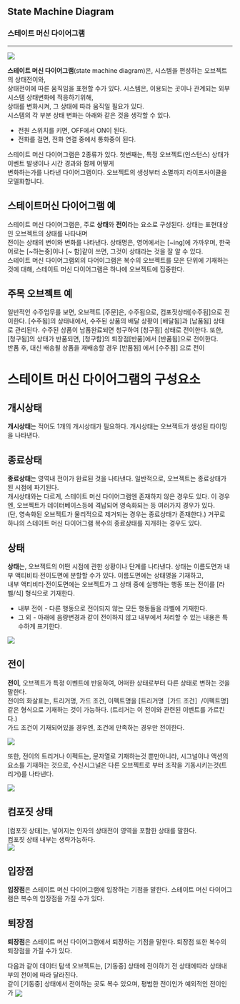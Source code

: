 ## State Machine Diagram
### 스테이트 머신 다이어그램
-------------
<img align="center" src="../images/State_Machine_Diagram/SMD_Components.drawio.svg"/>

**스테이트 머신 다이어그램**(state machine diagram)은, 시스템을 편성하는 오브젝트의 상태전이와,<br>
상태전이에 따른 움직임을 표현할 수가 있다. 시스템은, 이용되는 곳이나 관계되는 외부 시스템 상태변화에 적응하기위해,<br>
상태를 변화시켜, 그 상태에 따라 움직일 필요가 있다. <br>
 시스템의 각 부분 상태 변화는 아래와 같은 것을 생각할 수 있다.<br>
 
 - 전원 스위치를 키면, OFF에서 ON이 된다.
 - 전화를 걸면, 전화 연결 중에서 통화중이 된다.<br>

스테이트 머신 다이어그램은 2종류가 있다. 첫번째는, 특정 오브젝트(인스턴스) 상태가 이벤트 발생이나 시간 경과와 함께 어떻게 <br>
변화하는가를 나타낸 다이어그램이다. 오브젝트의 생성부터 소멸까지 라이프사이클을 모델화합니다.


## 스테이트머신 다이어그램 예
 스테이트 머신 다이어그램은, 주로 **상태**와 **전이**라는 요소로 구성된다. 상태는 표현대상인 오브젝트의 상태를 나타내며 <br>
전이는 상태의 변이와 변화를 나타낸다. 상태명은, 영어에서는 [~ing]에 가까우며, 한국어로는 [~하는중]이나 [~ 함]같이 쓰면, 그것이 상태라는 것을 잘 알 수 있다. <br>
 스테이트 머신 다이어그램외의 다어이그램은 복수의 오브젝트를 모은 단위에 기재하는것에 대해, 스테이트 머신 다이어그램은 하나에 오브젝트에 집중한다. <br>
 
## 주목 오브젝트 예
 일반적인 수주업무를 보면, 오브젝트 [주문]은, 수주됨으로, 컴포짓상태[수주됨]으로 전이한다. [수주됨]의 상태내에서, 수주된 상품의 배달 상황이 [배달됨]과 [남품됨] 상태 <br>
 로 관리된다. 수주된 상품이 남품완료되면 청구하여 [청구됨] 상태로 전이한다. 또한, [청구됨]의 상태가 반품되면, [청구함]의 퇴장점[반품]에서 [반품됨]으로 전이한다. <br>
 반품 후, 대신 배송될 상품을 재배송할 경우 [반품됨] 에서 [수주됨] 으로 전이
 
# 스테이트 머신 다이어그램의 구성요소

## 개시상태
 **개시상태**는 적어도 1개의 개시상태가 필요하다. 개시상태는 오브젝트가 생성된 타이밍을 나타낸다.
 
## 종료상태
 **종료상태**는 영역내 전이가 완료된 것을 나타낸다. 일반적으로, 오브젝트는 종료상태가 된 시점에 파기된다. <br>
 개시상태와는 다르게, 스테이트 머신 다이어그램엔 존재하지 않은 경우도 있다. 이 경우엔, 오브젝트가 데이터베이스등에 격납되어 영속화되는 등 여러가지 경우가 있다. <br>
 (단, 영속화된 오브젝트가 물리적으로 제거되는 경우는 종료상태가 존재한다.) 거꾸로 하나의 스테이트 머신 다이어그램 복수의 종료상태를 지개하는 경우도 있다. <br>
 
## 상태
 **상태**는, 오브젝트의 어떤 시점에 관한 상황이나 단계를 나타낸다. 상태는 이름도면과 내부 액티비티·전이도면에 분할할 수가 있다. 이름도면에는 상태명을 기재하고, <br>
 내부 액티비티·전이도면에는 오브젝트가 그 상태 중에 실행하는 행동 또는 전이를 [라벨/식] 형식으로 기재한다. 
 - 내부 전이 - 다른 행동으로 전이되지 않는 모든 행동들을 라벨에 기재한다.
 - 그 외 - 아래에 음량변경과 같이 전이하지 않고 내부에서 처리할 수 있는 내용은 특수하게 표기한다.

  <img align="center" src="../images/State_Machine_Diagram/SMD_Inner_Activity.drawio.svg">

## 전이
 **전이**, 오브젝트가 특정 이벤트에 반응하여, 어떠한 상태로부터 다른 상태로 변하는 것을 말한다. <br>
  전이의 화살표는, 트리거명, 가드 조건, 이펙트명을 [트리거명［가드 조건］/이펙트명] 같은 형식으로 기재하는 것이 가능하다. (트리거는 이 전이와 관련된 이벤트를 가르킨다.) <br>
  가드 조건이 기재되어있을 경우엔, 조건에 만족하는 경우만 전이한다. 
  
  <img align="center" src="../images/State_Machine_Diagram/SMD_Transfer.drawio.png">
  
  또한, 전이의 트리거나 이펙트는, 문자열로 기재하는것 뿐만아니라, 시그널이나 액션의 요소를 기재하는 것으로, 수신시그널은 다른 오브젝트로 부터 조작을 기동시키는것(트리거)를 나타낸다.<br>
  
  <img align="center" src="../images/State_Machine_Diagram/SMD_Siganl.drawio.svg">
  
## 컴포짓 상태
 [컴포짓 상태]는, 넣어지는 인자의 상태전이 영역을 포함한 상태를 말한다. <br>
 컴포짓 상태 내부는 생략가능하다. <br>
   <img align="center" src="../images/State_Machine_Diagram/SMD_Composite_State.drawio.svg">
   
## 입장점
 **입장점**은 스테이트 머신 다이어그램에 입장하는 기점을 말한다. 스테이트 머신 다이어그램은 복수의 입장점을 가질 수가 있다.
 
## 퇴장점
 **퇴장점**은 스테이트 머신 다이어그램에서 퇴장하는 기점을 말한다. 퇴장점 또한 복수의 퇴장점을 가질 수가 있다. <br>

 다음과 같이 데이터 탐색 오브젝트는, [기동중] 상태에 전이하기 전 상태에따라 상태내부의 전이에 따라 달라진다. <br>
 같이 [기동중] 상태에서 전이하는 곳도 복수 있으며, 평범한 전이인가 예외적인 전이인가
 <img align="center" src="../images/State_Machine_Diagram/SMD_RunningSM.drawio.svg">
 
  
